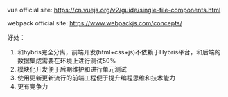 vue official site: https://cn.vuejs.org/v2/guide/single-file-components.html

webpack official site: https://www.webpackjs.com/concepts/

好处：
1. 和hybris完全分离，前端开发(html+css+js)不依赖于Hybris平台，和后端的数据集成需要在环境上进行测试50%
2. 模块化开发便于后期维护和进行单元测试
3. 使用更新更新流行的前端工程便于提升编程思维和技术能力
4. 更有竞争力